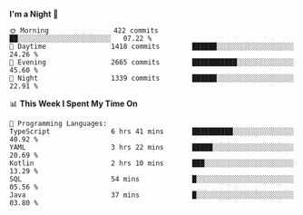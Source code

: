 <!--START_SECTION:waka-->
**I'm a Night 🦉** 

```text
🌞 Morning                422 commits         ██░░░░░░░░░░░░░░░░░░░░░░░   07.22 % 
🌆 Daytime                1418 commits        ██████░░░░░░░░░░░░░░░░░░░   24.26 % 
🌃 Evening                2665 commits        ███████████░░░░░░░░░░░░░░   45.60 % 
🌙 Night                  1339 commits        ██████░░░░░░░░░░░░░░░░░░░   22.91 % 
```


📊 **This Week I Spent My Time On** 

```text
💬 Programming Languages: 
TypeScript               6 hrs 41 mins       ██████████░░░░░░░░░░░░░░░   40.92 % 
YAML                     3 hrs 22 mins       █████░░░░░░░░░░░░░░░░░░░░   20.69 % 
Kotlin                   2 hrs 10 mins       ███░░░░░░░░░░░░░░░░░░░░░░   13.29 % 
SQL                      54 mins             █░░░░░░░░░░░░░░░░░░░░░░░░   05.56 % 
Java                     37 mins             █░░░░░░░░░░░░░░░░░░░░░░░░   03.80 % 
```


<!--END_SECTION:waka-->
